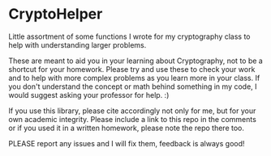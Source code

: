 # CryptoHelper
Little assortment of some functions I wrote for my cryptography class to help with understanding larger problems.

These are meant to aid you in your learning about Cryptography, not to be a shortcut for your homework. Please try and use these to check your work and to help with more complex problems as you learn more in your class. If you don't understand the concept or math behind something in my code, I would suggest asking your professor for help. :)

If you use this library, please cite accordingly not only for me, but for your own academic integrity. Please include a link to this repo in the comments or if you used it in a written homework, please note the repo there too. 

PLEASE report any issues and I will fix them, feedback is always good!
